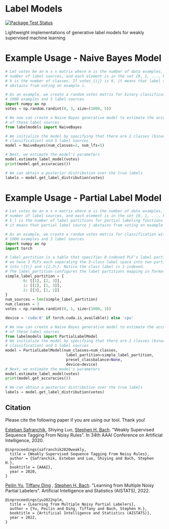 # Label Models

[![Package Test Status](https://github.com/BatsResearch/labelmodels/actions/workflows/pkg-test.yml/badge.svg)](https://github.com/BatsResearch/labelmodels/actions/workflows/pkg-test.yml)

Lightweight implementations of generative label models for weakly supervised machine learning

# Example Usage - Naive Bayes Model
```python
# Let votes be an m x n matrix where m is the number of data examples, n is the
# number of label sources, and each element is in the set {0, 1, ..., k}, where
# k is the number of classes. If votes_{ij} is 0, it means that label source j
# abstains from voting on example i.

# As an example, we create a random votes matrix for binary classification with
# 1000 examples and 5 label sources
import numpy as np
votes = np.random.randint(0, 3, size=(1000, 5))

# We now can create a Naive Bayes generative model to estimate the accuracies
# of these label sources
from labelmodels import NaiveBayes

# We initialize the model by specifying that there are 2 classes (binary
# classification) and 5 label sources
model = NaiveBayes(num_classes=2, num_lfs=5)

# Next, we estimate the model's parameters
model.estimate_label_model(votes)
print(model.get_accuracies())

# We can obtain a posterior distribution over the true labels
labels = model.get_label_distribution(votes)
```



# Example Usage - Partial Label Model
```python
# Let votes be an m x n matrix where m is the number of data examples, n is the
# number of label sources, and each element is in the set {0, 1, ..., k_l}, where
# k_l is the number of label partitions for partial labeling functions PLF_{l}. If votes_{ij} is 0, 
# it means that partial label source j abstains from voting on example i.

# As an example, we create a random votes matrix for classification with
# 1000 examples and 3 label sources
import numpy as np
import torch

# label_partition is a table that specifies 0-indexed PLF's label partition configurations, for this brief example,
# we have 3 PLFs each separating the 3-class label space into two partitions. For 0-th PLF, it partitions the label space
# into \{1\} and \{2,3\}. Notice the class label is 1-indexed.
# The label_partition configures the label partitions mapping in format as {PLF's index: [partition_1, partition_2, ..., partition_{k_l}]}
simple_label_partition = {
        0: [[1], [2, 3]],
        1: [[2], [1, 3]],
        2: [[3], [1, 2]]
}
num_sources = len(simple_label_partition)
num_classes = 3
votes = np.random.randint(0, 1, size=(1000, 3))

device = 'cuda:0' if torch.cuda.is_available() else 'cpu'

# We now can create a Naive Bayes generative model to estimate the accuracies
# of these label sources
from labelmodels import PartialLabelModel
# We initialize the model by specifying that there are 2 classes (binary
# classification) and 5 label sources
model = PartialLabelModel(num_classes=num_classes,
                           label_partition=simple_label_partition,
                           preset_classbalance=None,
                           device=device)
# Next, we estimate the model's parameters
model.estimate_label_model(votes)
print(model.get_accuracies())

# We can obtain a posterior distribution over the true labels
labels = model.get_label_distribution(votes)
```

## Citation

Please cite the following paper if you are using our tool. Thank you!

[Esteban Safranchik](https://www.linkedin.com/in/safranchik/), Shiying Luo, [Stephen H. Bach](http://cs.brown.edu/people/sbach/). "Weakly Supervised Sequence Tagging From Noisy Rules". In 34th AAAI Conference on Artificial Intelligence, 2020.

```
@inproceedings{safranchik2020weakly,
  title = {Weakly Supervised Sequence Tagging From Noisy Rules}, 
  author = {Safranchik, Esteban and Luo, Shiying and Bach, Stephen H.}, 
  booktitle = {AAAI}, 
  year = 2020, 
}
```

[Peilin Yu](https://www.yupeilin.com), [Tiffany Ding](https://tiffanyding.github.io/)
, [Stephen H. Bach](http://cs.brown.edu/people/sbach/). "Learning from Multiple Noisy Partial Labelers". Artificial
Intelligence and Statistics (AISTATS), 2022.

```
@inproceedings{yu2022nplm,
  title = {Learning from Multiple Noisy Partial Labelers}, 
  author = {Yu, Peilin and Ding, Tiffany and Bach, Stephen H.}, 
  booktitle = {Artificial Intelligence and Statistics (AISTATS)}, 
  year = 2022, 
}
```